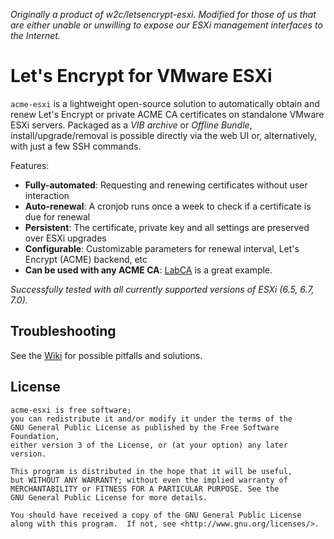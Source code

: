 *Originally a product of w2c/letsencrypt-esxi. Modified for those of us that are either unable or unwilling to expose our ESXi management interfaces to the Internet.*

# Let's Encrypt for VMware ESXi

`acme-esxi` is a lightweight open-source solution to automatically obtain and renew Let's Encrypt or private ACME CA certificates on standalone VMware ESXi servers. Packaged as a _VIB archive_ or _Offline Bundle_, install/upgrade/removal is possible directly via the web UI or, alternatively, with just a few SSH commands.

Features:

- **Fully-automated**: Requesting and renewing certificates without user interaction
- **Auto-renewal**: A cronjob runs once a week to check if a certificate is due for renewal
- **Persistent**: The certificate, private key and all settings are preserved over ESXi upgrades
- **Configurable**: Customizable parameters for renewal interval, Let's Encrypt (ACME) backend, etc
- **Can be used with any ACME CA**: [LabCA](https://github.com/hakwerk/labca) is a great example.

_Successfully tested with all currently supported versions of ESXi (6.5, 6.7, 7.0)._

## Troubleshooting

See the [Wiki](https://github.com/NateTheSage/acme-esxi/wiki) for possible pitfalls and solutions.

## License

    acme-esxi is free software;
    you can redistribute it and/or modify it under the terms of the
    GNU General Public License as published by the Free Software Foundation,
    either version 3 of the License, or (at your option) any later version.

    This program is distributed in the hope that it will be useful,
    but WITHOUT ANY WARRANTY; without even the implied warranty of
    MERCHANTABILITY or FITNESS FOR A PARTICULAR PURPOSE. See the
    GNU General Public License for more details.

    You should have received a copy of the GNU General Public License
    along with this program.  If not, see <http://www.gnu.org/licenses/>.
